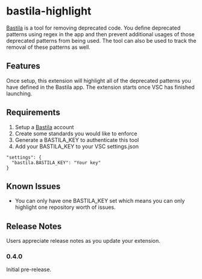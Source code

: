 # bastila-highlight

[Bastila](https://bastila.app/) is a tool for removing deprecated code. You define deprecated patterns using regex in the app and then prevent additional usages of those deprecated patterns from being used. The tool can also be used to track the removal of these patterns as well.

## Features

Once setup, this extension will highlight all of the deprecated patterns you have defined in the Bastila app. The extension starts once VSC has finished launching.

## Requirements

1. Setup a [Bastila](https://bastila.app/) account
2. Create some standards you would like to enforce
3. Generate a BASTILA_KEY to authenticate this tool
4. Add your BASTILA_KEY to your VSC settings.json
```
"settings": {
  "bastila.BASTILA_KEY": "Your key"
}
```

## Known Issues

* You can only have one BASTILA_KEY set which means you can only highlight one repository worth of issues.

## Release Notes

Users appreciate release notes as you update your extension.

### 0.4.0

Initial pre-release.

